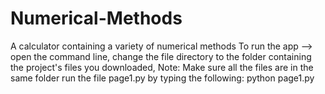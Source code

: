 # Numerical-Methods
A calculator containing a variety of numerical methods 
To run the app --> open the command line, 
change the file directory to the folder containing the project's files you downloaded, 
Note: Make sure all the files are in the same folder
run the file page1.py by typing the following: python page1.py
